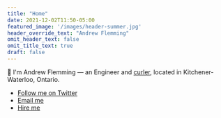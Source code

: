 ```yaml
---
title: "Home"
date: 2021-12-02T11:50-05:00
featured_image: '/images/header-summer.jpg'
header_override_text: "Andrew Flemming"
omit_header_text: false
omit_title_text: true
draft: false
---
```

👋 I'm Andrew Flemming — an Engineer and [curler](https://andrewflemming.net/curling/), located in Kitchener-Waterloo, Ontario.

- [Follow me on Twitter](http://twitter.com/aflemm)
- [Email me](mailto:contact@andrewflemming.net)
- [Hire me](https://www.linkedin.com/in/andrew-flemming-aab98731/)
